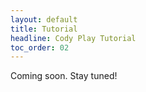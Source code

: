 ```yaml
---
layout: default
title: Tutorial
headline: Cody Play Tutorial
toc_order: 02
---
```


Coming soon. Stay tuned!
